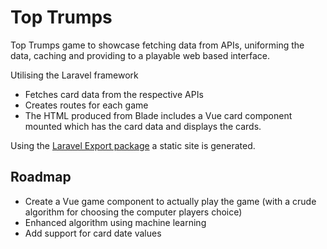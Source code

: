 # Top Trumps
Top Trumps game to showcase fetching data from APIs, uniforming the data,
caching and providing to a playable web based interface.

Utilising the Laravel framework

* Fetches card data from the respective APIs
* Creates routes for each game
* The HTML produced from Blade includes a Vue card component mounted which has the card data and displays the cards.

Using the [Laravel Export package](https://github.com/spatie/laravel-export) a static site is generated.

## Roadmap

* Create a Vue game component to actually play the game (with a crude algorithm for choosing the computer players choice)
* Enhanced algorithm using machine learning
* Add support for card date values
